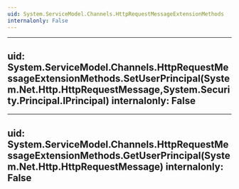 ```yaml
---
uid: System.ServiceModel.Channels.HttpRequestMessageExtensionMethods
internalonly: False
---
```


---
uid: System.ServiceModel.Channels.HttpRequestMessageExtensionMethods.SetUserPrincipal(System.Net.Http.HttpRequestMessage,System.Security.Principal.IPrincipal)
internalonly: False
---

---
uid: System.ServiceModel.Channels.HttpRequestMessageExtensionMethods.GetUserPrincipal(System.Net.Http.HttpRequestMessage)
internalonly: False
---
